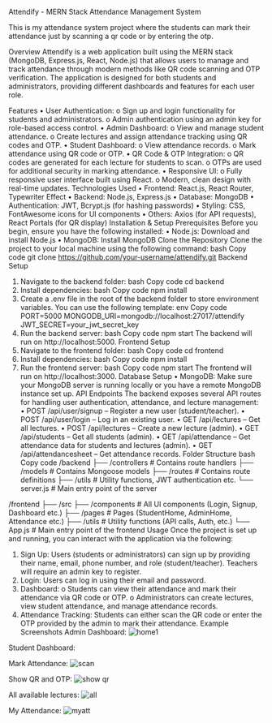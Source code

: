 Attendify - MERN Stack Attendance Management System

This is my attendance system project where the students can mark their attendance just by scanning a qr code or by entering the otp.

Overview
Attendify is a web application built using the MERN stack (MongoDB, Express.js, React, Node.js) that allows users to manage and track attendance through modern methods like QR code scanning and OTP verification. The application is designed for both students and administrators, providing different dashboards and features for each user role.

Features
•	User Authentication:
o	Sign up and login functionality for students and administrators.
o	Admin authentication using an admin key for role-based access control.
•	Admin Dashboard:
o	View and manage student attendance.
o	Create lectures and assign attendance tracking using QR codes and OTP.
•	Student Dashboard:
o	View attendance records.
o	Mark attendance using QR code or OTP.
•	QR Code & OTP Integration:
o	QR codes are generated for each lecture for students to scan.
o	OTPs are used for additional security in marking attendance.
•	Responsive UI:
o	Fully responsive user interface built using React.
o	Modern, clean design with real-time updates.
Technologies Used
•	Frontend: React.js, React Router, Typewriter Effect
•	Backend: Node.js, Express.js
•	Database: MongoDB
•	Authentication: JWT, Bcrypt.js (for hashing passwords)
•	Styling: CSS, FontAwesome icons for UI components
•	Others: Axios (for API requests), React Portals (for QR display)
Installation & Setup
Prerequisites
Before you begin, ensure you have the following installed:
•	Node.js: Download and install Node.js
•	MongoDB: Install MongoDB
Clone the Repository
Clone the project to your local machine using the following command:
bash
Copy code
git clone https://github.com/your-username/attendify.git
Backend Setup
1.	Navigate to the backend folder:
bash
Copy code
cd backend
2.	Install dependencies:
bash
Copy code
npm install
3.	Create a .env file in the root of the backend folder to store environment variables. You can use the following template:
env
Copy code
PORT=5000
MONGODB_URI=mongodb://localhost:27017/attendify
JWT_SECRET=your_jwt_secret_key
4.	Run the backend server:
bash
Copy code
npm start
The backend will run on http://localhost:5000.
Frontend Setup
1.	Navigate to the frontend folder:
bash
Copy code
cd frontend
2.	Install dependencies:
bash
Copy code
npm install
3.	Run the frontend server:
bash
Copy code
npm start
The frontend will run on http://localhost:3000.
Database Setup
•	MongoDB: Make sure your MongoDB server is running locally or you have a remote MongoDB instance set up.
API Endpoints
The backend exposes several API routes for handling user authentication, attendance, and lecture management:
•	POST /api/user/signup – Register a new user (student/teacher).
•	POST /api/user/login – Log in an existing user.
•	GET /api/lectures – Get all lectures.
•	POST /api/lectures – Create a new lecture (admin).
•	GET /api/students – Get all students (admin).
•	GET /api/attendance – Get attendance data for students and lectures (admin).
•	GET /api/attendancesheet – Get attendance records.
Folder Structure
bash
Copy code
/backend
  ├── /controllers  # Contains route handlers
  ├── /models      # Contains Mongoose models
  ├── /routes      # Contains route definitions
  ├── /utils       # Utility functions, JWT authentication etc.
  └── server.js    # Main entry point of the server

/frontend
  ├── /src
      ├── /components   # All UI components (Login, Signup, Dashboard etc.)
      ├── /pages        # Pages (StudentHome, AdminHome, Attendance etc.)
      ├── /utils        # Utility functions (API calls, Auth, etc.)
      └── App.js        # Main entry point of the frontend
Usage
Once the project is set up and running, you can interact with the application via the following:
1.	Sign Up: Users (students or administrators) can sign up by providing their name, email, phone number, and role (student/teacher). Teachers will require an admin key to register.
2.	Login: Users can log in using their email and password.
3.	Dashboard:
o	Students can view their attendance and mark their attendance via QR code or OTP.
o	Administrators can create lectures, view student attendance, and manage attendance records.
4.	Attendance Tracking: Students can either scan the QR code or enter the OTP provided by the admin to mark their attendance.
Example Screenshots
Admin Dashboard:
![home1](https://github.com/user-attachments/assets/2170f9d2-aa60-4fdf-b4cf-e65e29736fd4)

Student Dashboard:

Mark Attendance:
![scan](https://github.com/user-attachments/assets/a9ab31f8-c3af-4886-a7c5-f777e4e98182)

Show QR and OTP:
![show qr](https://github.com/user-attachments/assets/fcb358a4-7a70-49a3-b71c-37cc28290114)

All available lectures:
![all](https://github.com/user-attachments/assets/9bff0988-5807-4db7-a192-282bda6e2987)

My Attendance:
![myatt](https://github.com/user-attachments/assets/253d3683-c1d4-4d07-98ee-2373c5e279a4)




